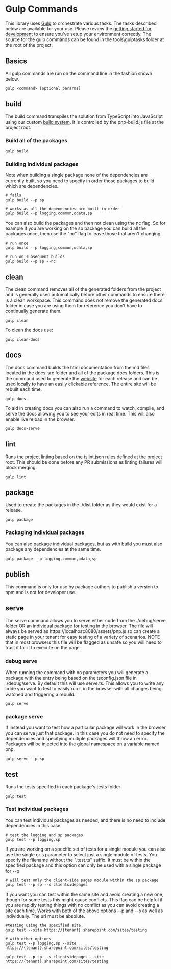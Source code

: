 # Gulp Commands

This library uses [Gulp](https://gulpjs.com/) to orchestrate various tasks. The tasks described below are available for your use. Please review the 
[getting started for development](getting-started-dev.md) to ensure you've setup your environment correctly. The source for the gulp commands can be found in
the tools\gulptasks folder at the root of the project.


## Basics

All gulp commands are run on the command line in the fashion shown below.

```
gulp <command> [optional pararms]
```

## build

The build command transpiles the solution from TypeScript into JavaScript using our custom [build system](build-system.md). It is controlled by the pnp-build.js file at
the project root.

### Build all of the packages

```
gulp build
```

### Building individual packages

Note when building a single package none of the dependencies are currently built, so you need to specify in order those packages to build which are dependencies.

```
# fails
gulp build --p sp

# works as all the dependencies are built in order
gulp build --p logging,common,odata,sp
```

You can also build the packages and then not clean using the nc flag. So for example if you are working on the sp package you can build all the packages once, then
use the "nc" flag to leave those that aren't changing.

```
# run once
gulp build --p logging,common,odata,sp

# run on subsequent builds
gulp build --p sp --nc
```

## clean

The clean command removes all of the generated folders from the project and is generally used automatically before other commands to ensure there is a clean workspace.
This command does not remove the generated docs folder in case you are using them for reference you don't have to continually generate them.

```
gulp clean
```

To clean the docs use:

```
gulp clean-docs
```

## docs

The docs command builds the html documentation from the md files located in the docs-src folder and all of the package docs folders. This is the command used to generate
the [website](https://pnp.github.io/pnpjs/) for each release and can be used locally to have an easily clickable reference. The entire site will be rebuilt each time.

```
gulp docs
```

To aid in creating docs you can also run a command to watch, compile, and serve the docs allowing you to see your edits in real time. This will also enable live reload in
the browser.

```
gulp docs-serve
```

## lint

Runs the project linting based on the tslint.json rules defined at the project root. This should be done before any PR submissions as linting failures will block merging.

```
gulp lint
```

## package

Used to create the packages in the ./dist folder as they would exist for a release.

```
gulp package
```

### Packaging individual packages

You can also package individual packages, but as with build you must also package any dependencies at the same time.

```
gulp package --p logging,common,odata,sp
```

## publish

This command is only for use by package authors to publish a version to npm and is not for developer use.

## serve

The serve command allows you to serve either code from the ./debug/serve folder OR an individual package for testing in the browser. The file will always be served as 
https://localhost:8080/assets/pnp.js so can create a static page in your tenant for easy testing of a variety of scenarios. NOTE that in most browsers this file will
be flagged as unsafe so you will need to trust it for it to execute on the page.

### debug serve

When running the command with no parameters you will generate a package with the entry being based on the tsconfig.json file in ./debug/serve. By default this will
use serve.ts. This allows you to write any code you want to test to easily run it in the browser with all changes being watched and triggering a rebuild. 

```
gulp serve
```

### package serve

If instead you want to test how a particular package will work in the browser you can serve just that package. In this case you do not need to specify the dependencies
and specifying multiple packages will throw an error. Packages will be injected into the global namespace on a variable named pnp.

```
gulp serve --p sp
```

## test

Runs the tests specified in each package's tests folder

```
gulp test
```

### Test individual packages

You can test individual packages as needed, and there is no need to include dependencies in this case

```
# test the logging and sp packages
gulp test --p logging,sp
```

If you are working on a specific set of tests for a single module you can also use the single or s parameter to select just
a single module of tests. You specify the filename without the ".test.ts" suffix. It must be within the specified package and
this option can only be used with a single package for --p

```
# will test only the client-side pages module within the sp package
gulp test --p sp --s clientsidepages
```

If you want you can test within the same site and avoid creating a new one, though for some tests this might cause conflicts.
This flag can be helpful if you are rapidly testing things with no conflict as you can avoid creating a site each time. Works
with both of the above options --p and --s as well as individually. The url must be absolute.

```
#testing using the specified site.
gulp test --site https://{tenant}.sharepoint.com/sites/testing

# with other options
gulp test --p logging,sp --site https://{tenant}.sharepoint.com/sites/testing

gulp test --p sp --s clientsidepages --site https://{tenant}.sharepoint.com/sites/testing
```
